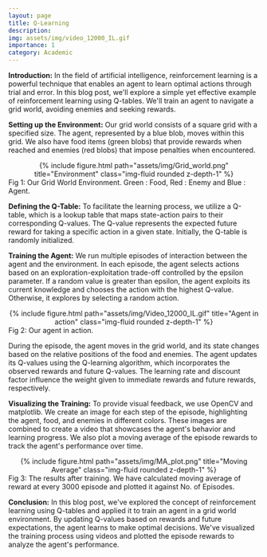 ```yaml
---
layout: page
title: Q-Learning 
description: 
img: assets/img/video_12000_IL.gif
importance: 1
category: Academic
---
```


**Introduction:**
In the field of artificial intelligence, reinforcement learning is a powerful technique that enables an agent to learn optimal actions through trial and error. In this blog post, we'll explore a simple yet effective example of reinforcement learning using Q-tables. We'll train an agent to navigate a grid world, avoiding enemies and seeking rewards.

**Setting up the Environment:**
Our grid world consists of a square grid with a specified size. The agent, represented by a blue blob, moves within this grid. We also have food items (green blobs) that provide rewards when reached and enemies (red blobs) that impose penalties when encountered.

<div class="row">
    <div class="col-sm mt-3 mt-md-0" style="text-align:center">
        {% include figure.html path="assets/img/Grid_world.png" title="Environment" class="img-fluid rounded z-depth-1" %}
    </div>
</div>
<div class="caption">
    Fig 1: Our Grid World Environment. Green : Food, Red : Enemy and Blue : Agent.
</div>

**Defining the Q-Table:**
To facilitate the learning process, we utilize a Q-table, which is a lookup table that maps state-action pairs to their corresponding Q-values. The Q-value represents the expected future reward for taking a specific action in a given state. Initially, the Q-table is randomly initialized.

**Training the Agent:**
We run multiple episodes of interaction between the agent and the environment. In each episode, the agent selects actions based on an exploration-exploitation trade-off controlled by the epsilon parameter. If a random value is greater than epsilon, the agent exploits its current knowledge and chooses the action with the highest Q-value. Otherwise, it explores by selecting a random action.

<div class="row">
    <div class="col-sm mt-3 mt-md-0" style="text-align:center">
        {% include figure.html path="assets/img/Video_12000_IL.gif" title="Agent in action" class="img-fluid rounded z-depth-1" %}
    </div>
</div>
<div class="caption">
    Fig 2: Our agent in action. 
</div>

During the episode, the agent moves in the grid world, and its state changes based on the relative positions of the food and enemies. The agent updates its Q-values using the Q-learning algorithm, which incorporates the observed rewards and future Q-values. The learning rate and discount factor influence the weight given to immediate rewards and future rewards, respectively.

**Visualizing the Training:**
To provide visual feedback, we use OpenCV and matplotlib. We create an image for each step of the episode, highlighting the agent, food, and enemies in different colors. These images are combined to create a video that showcases the agent's behavior and learning progress. We also plot a moving average of the episode rewards to track the agent's performance over time.

<div class="row">
    <div class="col-sm mt-3 mt-md-0" style="text-align:center">
        {% include figure.html path="assets/img/MA_plot.png" title="Moving Average" class="img-fluid rounded z-depth-1" %}
    </div>
</div>
<div class="caption">
    Fig 3: The results after training. We have calculated moving average of reward at every 3000 episode and plotted it against No. of Episodes. 
</div>


**Conclusion:**
In this blog post, we've explored the concept of reinforcement learning using Q-tables and applied it to train an agent in a grid world environment. By updating Q-values based on rewards and future expectations, the agent learns to make optimal decisions. We've visualized the training process using videos and plotted the episode rewards to analyze the agent's performance.




